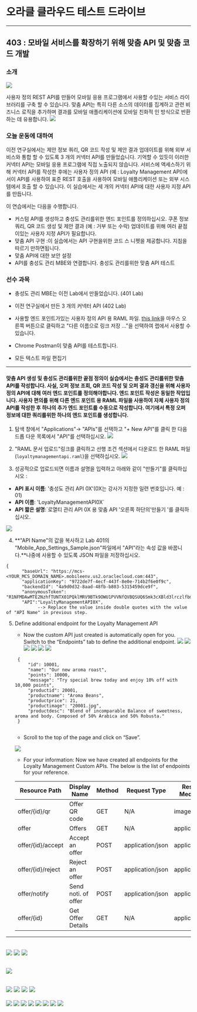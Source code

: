 # 오라클 클라우드 테스트 드라이브 #
-----
## 403 : 모바일 서비스를 확장하기 위해 맞춤 API 및 맞춤 코드 개발 ##


### 소개 ###
![](../../common/images/mobile/long/mcsgs_dt_003_customapi.png)


사용자 정의 REST API를 만들어 모바일 응용 프로그램에서 사용할 수있는 서비스 라이브러리를 구축 할 수 있습니다. 맞춤 API는 특히 다른 소스의 데이터를 집계하고 관련 비즈니스 로직을 추가하며 결과를 모바일 애플리케이션에 모바일 친화적 인 방식으로 반환하는 데 유용합니다. 
![](../../common/images/mobile/long/mcsgc_dt_004_api.png)


### 오늘 운동에 대하여 ###
이전 연구실에서는 제안 정보 쿼리, QR 코드 작성 및 제안 결과 업데이트를 위해 외부 서비스와 통합 할 수 있도록 3 개의 커넥터 API를 만들었습니다. 기억할 수 있듯이 이러한 커넥터 API는 모바일 응용 프로그램에 직접 노출되지 않습니다. 서비스에 액세스하기 위해 커넥터 API를 작성한 후에는 사용자 정의 API (예 : Loyalty Management API)에서이 API를 사용하여 표준 REST 호출을 사용하여 모바일 애플리케이션 또는 외부 시스템에서 호출 할 수 있습니다. 이 실습에서는 세 개의 커넥터 API에 대한 사용자 지정 API를 만듭니다. 

이 연습에서는 다음을 수행합니다. 
- 커스텀 API를 생성하고 충성도 관리를위한 엔드 포인트를 정의하십시오. 쿠폰 정보 쿼리, QR 코드 생성 및 제안 결과 (예 : 거부 또는 수락) 업데이트를 위해 여러 끝점이있는 사용자 지정 API가 필요합니다. 
- 맞춤 API 구현 :이 실습에서는 API 구현을위한 코드 스 니펫을 제공합니다. 지침을 따르기 만하면됩니다. 
- 맞춤 API에 대한 보안 설정 
- API를 충성도 관리 MBE와 연결합니다. 
충성도 관리를위한 맞춤 API 테스트 

### 선수 과목 ###

- 충성도 관리 MBE는 이전 Lab에서 만들었습니다. (401 Lab) 
- 이전 연구실에서 만든 3 개의 커넥터 API (402 Lab) 
- 사용할 엔드 포인트가있는 사용자 정의 API 용 RAML 파일. [this link](https://raw.githubusercontent.com/APACTestDrive/CloudNative_Mobile/MobileLab-short-delta-only/common/assets/mobile/loyaltymanagementapi.raml)을 마우스 오른쪽 버튼으로 클릭하고 &quot;다른 이름으로 링크 저장 ...&quot;을 선택하여 랩에서 사용할 수 있습니다. 

- Chrome Postman이 맞춤 API를 테스트합니다. 
- 모든 텍스트 파일 편집기 

----
#### 맞춤 API 생성 및 충성도 관리를위한 끝점 정의이 실습에서는 충성도 관리를위한 맞춤 API를 작성합니다. 사실, 오퍼 정보 조회, QR 코드 작성 및 오퍼 결과 갱신을 위해 사용자 정의 API에 대해 여러 엔드 포인트를 정의해야합니다. 엔드 포인트 작성은 동일한 작업입니다. 사용자 편의를 위해 다른 엔드 포인트 용 RAML 파일을 사용하여 자체 사용자 정의 API를 작성한 후 하나의 추가 엔드 포인트를 수동으로 작성합니다. 여기에서 특정 오퍼 정보에 대한 쿼리를위한 하나의 엔드 포인트를 생성합니다. 

1. 탐색 창에서 &quot;Applications&quot;-> &quot;APIs&quot;를 선택하고 &quot;+ New API&quot;를 클릭 한 다음 드롭 다운 목록에서 &quot;API&quot;를 선택하십시오. 
![](../../common/images/mobile/long/403-New_API.png)


2. &quot;RAML 문서 업로드&quot;링크를 클릭하고 선행 조건 섹션에서 다운로드 한 RAML 파일 (`loyaltymanagementapi.raml`)을 선택하십시오. 
![](../../common/images/mobile/long/403-RAML_upload.png)


3. 성공적으로 업로드되면 이름과 설명을 입력하고 아래와 같이 &quot;만들기&quot;를 클릭하십시오 : 
+ **API 표시 이름**: &#39;충성도 관리 API 0X&#39;(0X는 강사가 지정한 일련 번호입니다. 예 : 01) 
+ **API 이름**: &#39;LoyaltyManagementAPI0X` 
+ **API 짧은 설명**:`로열티 관리 API 0X 용 맞춤 API &#39;오른쪽 하단의&#39;만들기 &#39;를 클릭하십시오. 

![](../../common/images/mobile/long/403-Create_Custom_API_with_RAML.png)


4. **&quot;API Name&quot;의 값을 복사하고 Lab 401의 &quot;Mobile_App_Settings_Sample.json&quot;파일에서 &quot;API&quot;라는 속성 값을 바꿉니다.**나중에 사용할 수 있도록 JSON 파일을 저장하십시오. 

```
{
      "baseUrl": "https://mcs-<YOUR_MCS_DOMAIN_NAME>.mobileenv.us2.oraclecloud.com:443",
      "applicationKey": "9722de7f-4ecf-443f-8e0e-714b2f6e0f9c",
      "backendId": "4a9d0d32-8aad-48fb-b803-5315459dce9f",
      "anonymousToken": "R1NFMDAwMTE2NzhfTUNTX01PQklMRV9BTk9OWU1PVVNfQVBQSUQ6Smk3cXBld3lrczlfbmI=",
      "API":"LoyaltyManagementAPI0X",
            --> Replace the value inside double quotes with the value of "API Name" in previous step.
```

5. Define additional endpoint for the Loyalty Management API
   - Now the custom API just created is automatically open for you. Switch to the “Endpoints” tab to define the additional endpoint.
![](../../common/images/mobile/long/403-Define_Additional_Endpoint.png)
![](../../common/images/mobile/long/403-Endpoint_Add_Resource.png)
![](../../common/images/mobile/long/403-Locate_Added_Endpoint.png)
![](../../common/images/mobile/long/403-New_Resource.png)
![](../../common/images/mobile/long/403-Adding_Method.png)
![](../../common/images/mobile/long/403-Adding_Method_Info.png)
   ```
	{
		"id": 10001,
		"name": "Our new aroma roast",
		"points": 10000,
		"message": "Try special brew today and enjoy 10% off with 10,000 points",
		"productid": 20001,
		"productname": "Aroma Beans",
		"productprice": 21,
		"productimage": "20001.jpg",
		"productdesc": "Blend of incomparable Balance of sweetness, aroma and body. Composed of 50% Arabica and 50% Robusta."
	}
	
   ```

    - Scroll to the top of the page and click on “Save”.
    
     ![](../../common/images/mobile/long/403-Adding_Sample_Response.png)

    - For your information: Now we have created all endpoints for the Loyalty Management Custom APIs. The below is the list of endpoints for your reference.

    | Resource Path     | Display Name          | Method | Request Type     | Response Media Type |
    | ----------------- | --------------------- | ------ | ---------------- | ------------------- |
    | offer/{id}/qr	    | Offer QR code         | GET    | N/A	        | image/png           |
    | offer	            | Offers	            | GET    | N/A	        | application/json    |
    | offer/{id}/accept | Accept an offer       | POST   | application/json | application/json    |
    | offer/{id}/reject | Reject an offer       | POST   | application/json | application/json    |
    | offer/notify      | Send noti. of offer   | POST   | application/json | application/json    |
    | offer/{id}        | Get Offer Details     | GET    | N/A	        | application/json    |


----
![](../../common/images/mobile/long/403-Editing_Package_Json.png)
![](../../common/images/mobile/long/403-Upload_Impl_Pack.png)
![](../../common/images/mobile/long/403-Impl_Upload_Pack_Success.png)
----
![](../../common/images/mobile/long/403-API_Security_Settings.png)
---
![](../../common/images/mobile/long/403-Select_API_MBE.png)
![](../../common/images/mobile/long/403-Select_Your_API.png)
![](../../common/images/mobile/long/403-Added_API_ToMBE.png)
![](../../common/images/mobile/long/403-API_AddToMBE_Result.png)
---
![](../../common/images/mobile/long/403-Test_Get_URL.png)
![](../../common/images/mobile/long/403-Test_Postman_UI.png)
![](../../common/images/mobile/long/403-Test_Postman_Setting.png)
![](../../common/images/mobile/long/403-Test_MCS_Credential.png)
![](../../common/images/mobile/long/403-Test_Authorization_Header.png)
![](../../common/images/mobile/long/403-MBE_Settings_ID.png)
![](../../common/images/mobile/long/403-Test_Adding_2Headers.png)
![](../../common/images/mobile/long/403-Test_Result.png)
